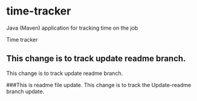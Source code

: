 # time-tracker
Java (Maven) application for tracking time on the job

Time tracker
## This change is to track update readme branch.
This change is to track update readme branch.

###This is readme file update.
This change is to track the Update-readme branch update.
